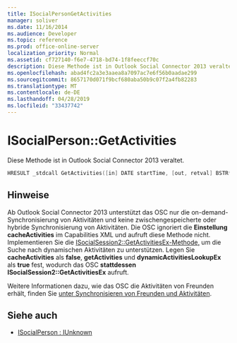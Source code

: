 ```yaml
---
title: ISocialPersonGetActivities
manager: soliver
ms.date: 11/16/2014
ms.audience: Developer
ms.topic: reference
ms.prod: office-online-server
localization_priority: Normal
ms.assetid: cf727140-f6e7-4718-bd74-1f8feeccf70c
description: Diese Methode ist in Outlook Social Connector 2013 veraltet.
ms.openlocfilehash: abad4fc2a3e3aaea8a7097ac7e6f56b0aadae299
ms.sourcegitcommit: 8657170d071f9bcf680aba50b9c07f2a4fb82283
ms.translationtype: MT
ms.contentlocale: de-DE
ms.lasthandoff: 04/28/2019
ms.locfileid: "33437742"
---
```

# <a name="isocialpersongetactivities"></a>ISocialPerson::GetActivities

Diese Methode ist in Outlook Social Connector 2013 veraltet.
  
```cpp
HRESULT _stdcall GetActivities([in] DATE startTime, [out, retval] BSTR* activities);
```

## <a name="remarks"></a>Hinweise

Ab Outlook Social Connector 2013 unterstützt das OSC nur die on-demand-Synchronisierung von Aktivitäten und keine zwischengespeicherte oder hybride Synchronisierung von Aktivitäten. Die OSC ignoriert die **Einstellung cacheActivities** im Capabilities XML und aufruft diese Methode nicht. Implementieren Sie die [ISocialSession2::GetActivitiesEx-Methode,](isocialsession2-getactivitiesex.md) um die Suche nach dynamischen Aktivitäten zu unterstützen. Legen Sie **cacheActivities** als **false**, **getActivities** und **dynamicActivitiesLookupEx** als **true** fest, wodurch das OSC **stattdessen ISocialSession2::GetActivitiesEx** aufruft. 
  
Weitere Informationen dazu, wie das OSC die Aktivitäten von Freunden erhält, finden Sie [unter Synchronisieren von Freunden und Aktivitäten](synchronizing-friends-and-activities.md). 
  
## <a name="see-also"></a>Siehe auch

- [ISocialPerson : IUnknown](isocialpersoniunknown.md)

